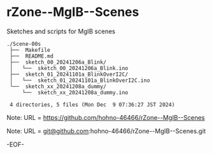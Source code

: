 # rZone--MgIB--Scenes

Sketches and scripts for MgIB scenes

    ./Scene-00s
     ├──  Makefile
     ├──  README.md
     ├──  sketch_00_20241206a_Blink/
     │   └──  sketch_00_20241206a_Blink.ino
     ├──  sketch_01_20241101a_BlinkOverI2C/
     │   └──  sketch_01_20241101a_BlinkOverI2C.ino
     └──  sketch_xx_20241208a_dummy/
         └──  sketch_xx_20241208a_dummy.ino
     
     4 directories, 5 files (Mon Dec  9 07:36:27 JST 2024)

<!--
#     ./Scene-00
#      ├──  Makefile
#      ├──  README.md
#      ├──  sketch_00_20241206a_Blink/
#      │   └──  sketch_00_20241206a_Blink.ino
#      └──  sketch_01_20241101a_BlinkOverI2C/
#          └──  sketch_01_20241101a_BlinkOverI2C.ino
#      
#      3 directories, 4 files (Fri Dec  6 06:52:10 JST 2024)
-->

Note: URL = https://github.com/hohno-46466/rZone--MgIB--Scenes

Note: URL = git@github.com:hohno-46466/rZone--MgIB--Scenes.git

-EOF-
